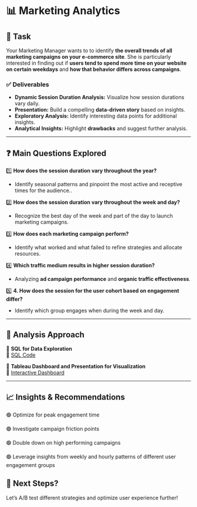 # 📊 Marketing Analytics

## 📌 Task  
Your Marketing Manager wants to to identify **the overall trends of all marketing campaigns on your e-commerce site**. She is particularly interested in finding out if **users tend to spend more time on your website on certain weekdays** and **how that behavior differs across campaigns**. 
### ✅ Deliverables  
- **Dynamic Session Duration Analysis:** Visualize how session durations vary daily.  
- **Presentation:** Build a compelling **data-driven story** based on insights.   
- **Exploratory Analysis:** Identify interesting data points for additional insights.  
- **Analytical Insights:** Highlight **drawbacks** and suggest further analysis.  

---

## ❓ Main Questions Explored  

1️⃣ **How does the session duration vary throughout the year?**  
   - Identify seasonal patterns and pinpoint the most active and receptive times for the audience..  

2️⃣ **How does the session duration vary throughout the week and day?**  
   - Recognize the best day of the week and part of the day to launch marketing campaigns.  

3️⃣ **How does each marketing campaign perform?**  
   - Identify what worked and what failed to refine strategies and allocate resources.  

4️⃣ **Which traffic medium results in higher session duration?**  
   - Analyzing **ad campaign performance** and **organic traffic effectiveness**.  

5️⃣ **4. How does the session for the user cohort based on engagement differ?**  
   - Identify which group engages when during the week and day.

---

## 🔎 Analysis Approach  

📌 **SQL for Data Exploration**  
🔗 [SQL Code](https://console.cloud.google.com/bigquery?sq=278504805065:495de799826a454aa37f508268d8f9c5)

📌 **Tableau Dashboard and Presentation for Visualization**  
🔗 [Interactive Dashboard](https://public.tableau.com/app/profile/suja.manandhar/viz/Marketing_17467282043550/Dashboard1)

---

## 📈 Insights & Recommendations  

🟢 Optimize for peak engagement time 

🟢 Investigate campaign friction points
    
🟢 Double down on high performing campaigns

🟢 Leverage insights from weekly and hourly patterns of different user engagement groups


## 🚀 Next Steps? 
Let’s A/B test different strategies and optimize user experience further!  
